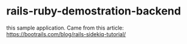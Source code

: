 # rails-ruby-demostration-backend


this sample application. Came from this article:
https://bootrails.com/blog/rails-sidekiq-tutorial/
